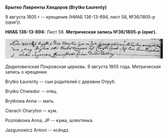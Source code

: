 **Брытко Лавренты Хведоров (Brytko Łaurenty)**

9 августа 1805 г -- крещение (НИАБ 136-13-894, лист 58, №36/1805-р
(ориг)).

**НИАБ 136-13-894:** Лист 58. **Метрическая запись №36/1805-р (ориг).**

![](./media/b3f91714ffb157d4c9028fdb1e21242b84336c88.png)

Дедиловичская Покровская церковь. 9 августа 1805 года. Метрическая
запись о крещении.

Brytko Łaurenty -- сын родителей с деревни Отруб.

Brytko Chwiedor -- отец.

Brytkowa Anna -- мать.

Cierach Charyton -- кум.

Pozniakowa Anna, JP -- кума, шляхтянка.

Jazgunowicz Antoni -- ксёндз.
